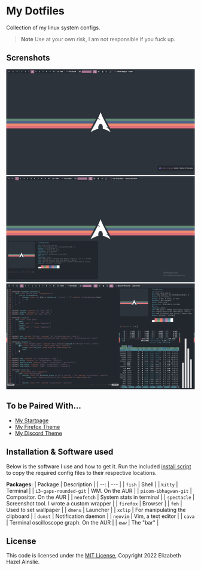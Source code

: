 # My Dotfiles

Collection of my linux system configs.

> **Note** Use at your own risk, I am not responsible if you fuck up.

## Screnshots

![02](screenshots/02.png)
![03](screenshots/03.png)
![04](screenshots/04.png)

## To be Paired With...

- [My Startpage](https://github.com/LizAinslie/startpage)
- [My Firefox Theme](https://github.com/LizAinslie/rice-firefox-theme)
- [My Discord Theme](https://github.com/LizAinslie/rice-discord-theme)

## Installation & Software used

Below is the software I use and how to get it. Run the included [install script
](install.sh) to copy the required
config files to their respective locations.

**Packages:**
| Package | Description |
| --: | --- |
| `fish` | Shell |
| `kitty` | Terminal |
| `i3-gaps-rounded-git` | WM. On the AUR |
| `picom-ibhagwan-git` | Compositor. On the AUR |
| `neofetch` | System stats in terminal |
| `spectacle` | Screenshot tool. I wrote a custom wrapper |
| `firefox` | Browser |
| `feh` | Used to set wallpaper |
| `dmenu` | Launcher |
| `xclip` | For manipulating the clipboard |
| `dunst` | Notification daemon |
| `neovim` | Vim, a text editor |
| `cava` | Terminal oscilloscope graph. On the AUR |
| `eww` | The "bar" |

## License

This code is licensed under the [MIT License](LICENSE), Copyright 2022 Elizabeth Hazel Ainslie.
